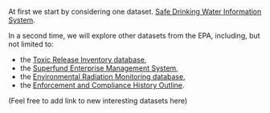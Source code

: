 At first we start by considering one dataset.
[Safe Drinking Water Information System](https://www.epa.gov/enviro/sdwis-model).

In a second time, we will explore other datasets from the EPA,
including, but not limited to:

* the [Toxic Release Inventory database](https://www.epa.gov/enviro/tri-search),
* the [Superfund Enterprise Management System](https://www.epa.gov/enviro/sems-search),
* the [Environmental Radiation Monitoring database](https://www.epa.gov/radnet),
* the [Enforcement and Compliance History Outline](https://echo.epa.gov/). 

(Feel free to add link to new interesting datasets here)